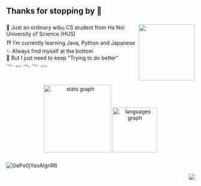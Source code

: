 <h2 align="left">Thanks for stopping by 👋</h2>

###



###

<img align="right" height="150" src="https://github.com/user-attachments/assets/009fa10b-71e2-4e60-99b7-fba9fcd5add9"  />

###

<p align="left">🌿 Just an ordinary wibu CS student from Ha Noi University of Science (HUS)<br>⛩️ I’m currently learning Java, Python and Japanese<br>✨ Always find myself at the bottom<br>💬 But I just need to keep "Trying to do better"<br>𓆝 𓆟 𓆞 𓆝 𓆟</p>

###

<br clear="both">
<div align="center">
  <img src="https://github-readme-stats.vercel.app/api?username=QuannNguyen&hide_title=false&hide_rank=false&show_icons=true&include_all_commits=true&count_private=true&disable_animations=false&theme=dracula&locale=en&hide_border=false" height="180" alt="stats graph"  >
  <img src="https://github-readme-stats.vercel.app/api/top-langs?username=QuannNguyen&locale=en&hide_title=false&layout=compact&card_width=300&langs_count=5&theme=dracula&hide_border=false" height="120" alt="languages graph"  >

</div>

###
![GePo0jYaoAIgnR6](https://github.com/user-attachments/assets/79a53623-97f7-4ff4-8341-a2bff46097cc)

<div align="right">
  <img src="https://profile-counter.glitch.me/QuannNguyen/count.svg?" >
</div>

